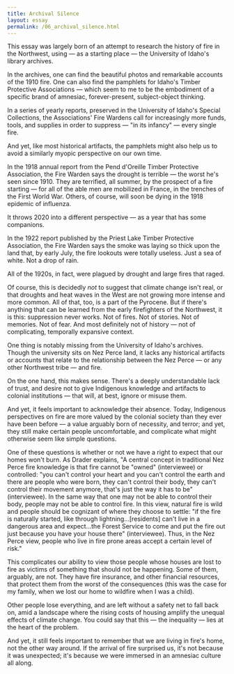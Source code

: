 ```yaml
---
title: Archival Silence
layout: essay
permalink: /06_archival_silence.html
---
```


This essay was largely born of an attempt to research the history of fire in the Northwest, using — as a starting place — the University of Idaho's library archives. 

In the archives, one can find the beautiful photos and remarkable accounts of the 1910 fire. One can also find the pamphlets for Idaho's Timber Protective Associations — which seem to me to be the embodiment of a specific brand of amnesiac, forever-present, subject-object thinking. 

In a series of yearly reports, preserved in the University of Idaho's Special Collections, the Associations' Fire Wardens call for increasingly more funds, tools, and supplies in order to suppress — "in its infancy" — every single fire.

And yet, like most historical artifacts, the pamphlets might also help us to avoid a similarly myopic perspective on our own time. 

In the 1918 annual report from the Pend d'Oreille Timber Protective Association, the Fire Warden says the drought is terrible — the worst he's seen since 1910. They are terrified, all summer, by the prospect of a fire starting — for all of the able men are mobilized in France, in the trenches of the First World War. Others, of course, will soon be dying in the 1918 epidemic of influenza.

It throws 2020 into a different perspective — as a year that has some companions.

In the 1922 report published by the Priest Lake Timber Protective Association, the Fire Warden says the smoke was laying so thick upon the land that, by early July, the fire lookouts were totally useless. Just a sea of white. Not a drop of rain.

All of the 1920s, in fact, were plagued by drought and large fires that raged.

Of course, this is decidedly *not* to suggest that climate change isn't real, or that droughts and heat waves in the West are not growing more intense and more common. All of that, too, is a part of the Pyrocene. But if there's anything that can be learned from the early firefighters of the Northwest, it is this: suppression never works. Not of fires. Not of stories. Not of memories. Not of fear. And most definitely not of history — not of complicating, temporally expansive context. 

One thing is notably missing from the University of Idaho's archives. Though the university sits on Nez Perce land, it lacks any historical artifacts or accounts that relate to the relationship between the Nez Perce — or any other Northwest tribe — and fire. 

On the one hand, this makes sense. There's a deeply understandable lack of trust, and desire not to give Indigenous knowledge and artifacts to colonial institutions — that will, at best, ignore or misuse them.

And yet, it feels important to acknowledge their absence. Today, Indigenous perspectives on fire are more valued by the colonial society than they ever have been before — a value arguably born of necessity, and terror; and yet, they still make certain people uncomfortable, and complicate what might otherwise seem like simple questions. 

One of these questions is whether or not we have a right to expect that our homes won't burn. As Drader explains, "A central concept in traditional Nez Perce fire knowledge is that fire cannot be "owned" (interviewee) or controlled: "you can't control your heart and you can't control the earth and there are people who were born, they can't control their body, they can't control their movement anymore, that's just the way it has to be" (interviewee). In the same way that one may not be able to control their body, people may not be able to control fire. In this view, natural fire is wild and people should be cognizant of where they choose to settle: "if the fire is naturally started, like through lightning...[residents] can't live in a dangerous area and expect...the Forest Service to come and put the fire out just because you have your house there" (interviewee). Thus, in the Nez Perce view, people who live in fire prone areas accept a certain level of risk."

This complicates our ability to view those people whose houses are lost to fire as victims of something that should not be happening. Some of them, arguably, are not. They have fire insurance, and other financial resources, that protect them from the worst of the consequences (this was the case for my family, when we lost our home to wildfire when I was a child). 

Other people lose everything, and are left without a safety net to fall back on, amid a landscape where the rising costs of housing amplify the unequal effects of climate change. You could say that this — the inequality — lies at the heart of the problem.

And yet, it still feels important to remember that we are living in fire's home, not the other way around. If the arrival of fire surprised us, it's not because it was unexpected; it's because we were immersed in an amnesiac culture all along.

